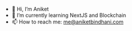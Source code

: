 - 👋 Hi, I’m Aniket
- 🌱 I’m currently learning NextJS and Blockchain
- 📫 How to reach me: me@aniketbindhani.com

<!---
anik-bin/anik-bin is a ✨ special ✨ repository because its `README.md` (this file) appears on your GitHub profile.
You can click the Preview link to take a look at your changes.
--->
